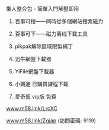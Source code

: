 懶人整合包 - 簡單入門解壓即用

1. 百事可搜——同時從多個網站搜索磁力
   
2. 百事可下——磁力离线下载工具
   
3. pikpak解除區域限製補丁

4. 迅牛網盤下載器

5. YiFile網盤下載器

6. 小鵝通 已購買課程下載

7. 愛奇藝 vip版 免費

www.m58.link/LrcXC

www.m58.link/Zgjap (訪問密碼: 9119)
